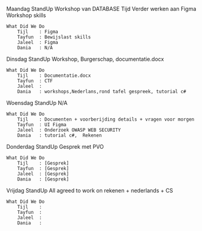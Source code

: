 Maandag
    StandUp
        Workshop van DATABASE Tijd
        Verder werken aan Figma
        Workshop skills

    What Did We Do
        Tijl    : Figma
        Tayfun  : Bewijslast skills
        Jaleel  : Figma
        Dania   : N/A

Dinsdag
    StandUp
        Workshop, Burgerschap, documentatie.docx

    What Did We Do
        Tijl    : Documentatie.docx
        Tayfun  : CTF
        Jaleel  : 
        Dania   : workshops,Nederlans,rond tafel gespreek, tutorial c#

Woensdag
    StandUp
        N/A

    What Did We Do
        Tijl    : Documenten + voorberijding details + vragen voor morgen
        Tayfun  : UI Figma
        Jaleel  : Onderzoek OWASP WEB SECURITY
        Dania   : tutorial c#,  Rekenen

Donderdag
    StandUp
        Gesprek met PVO

    What Did We Do
        Tijl    : [Gesprek]
        Tayfun  : [Gesprek]
        Jaleel  : [Gesprek]
        Dania   : [Gesprek]

Vrijdag
    StandUp
        All agreed to work on rekenen + nederlands + CS
        
    What Did We Do
        Tijl    : 
        Tayfun  : 
        Jaleel  : 
        Dania   : 
